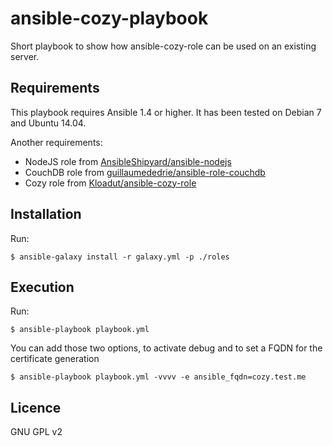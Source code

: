 ansible-cozy-playbook
=====================

Short playbook to show how ansible-cozy-role can be used on an existing server.

Requirements
------------

This playbook requires Ansible 1.4 or higher. It has been tested on Debian 7 and Ubuntu 14.04.

Another requirements:
- NodeJS role from [AnsibleShipyard/ansible-nodejs](https://github.com/AnsibleShipyard/ansible-nodejs)
- CouchDB role from [guillaumededrie/ansible-role-couchdb](https://github.com/guillaumededrie/ansible-role-couchdb)
- Cozy role from [Kloadut/ansible-cozy-role](https://github.com/Kloadut/ansible-cozy-role)


Installation
------------

Run:
```
$ ansible-galaxy install -r galaxy.yml -p ./roles
```

Execution
---------

Run:
```
$ ansible-playbook playbook.yml
```

You can add those two options, to activate debug and to set a FQDN for the certificate generation
```
$ ansible-playbook playbook.yml -vvvv -e ansible_fqdn=cozy.test.me
```


Licence
-------

GNU GPL v2
